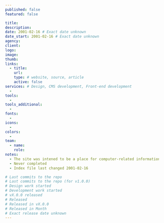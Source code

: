 ```yaml
---
published: false
featured: false

title:
description:
date: 2001-02-16 # Exact date unknown
date_start: 2001-02-16 # Exact date unknown
agency:
client:
logo:
image:
thumb:
links:
  - title:
    url:
    type: # website, source, article
    active: false
services: # Design, CMS development, Front-end development
  -
tools:
  -
tools_additional:
  -
fonts:
  -
icons:
  -
colors:
  -
team:
  - name:
    role:
notes:
  - The site was intened to be a place for computer-related information
  - Never completed
  - Index file last changed 2001-02-16

# Last commits to the repo
# Last commits to the repo (for v1.0.0)
# Design work started
# Development work started
# vX.0.0 released
# Released
# Released in vX.0.0
# Released in Month
# Exact release date unknown
---
```

